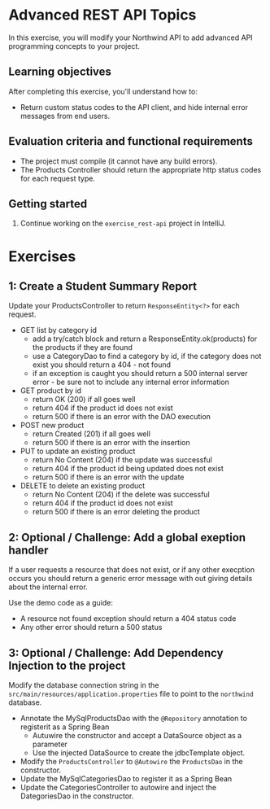 # Advanced REST API Topics

In this exercise, you will modify your Northwind API to add advanced API programming concepts to your project.

## Learning objectives

After completing this exercise, you'll understand how to:

* Return custom status codes to the API client, and hide internal error messages from end users.

## Evaluation criteria and functional requirements

* The project must compile (it cannot have any build errors).
* The Products Controller should return the appropriate http status codes for each request type.

## Getting started

1. Continue working on the `exercise_rest-api` project in IntelliJ.


# Exercises

## 1: Create a Student Summary Report

Update your ProductsController to return `ResponseEntity<?>` for each request.

* GET list by category id 
  - add a try/catch block and return a ResponseEntity.ok(products) for the products if they are found
  - use a CategoryDao to find a category by id, if the category does not exist you should return a 404 - not found
  - if an exception is caught you should return a 500 internal server error - be sure not to include any internal error information
* GET product by id
  - return OK (200) if all goes well
  - return 404 if the product id does not exist
  - return 500 if there is an error with the DAO execution
* POST new product
  - return Created (201) if all goes well
  - return 500 if there is an error with the insertion
* PUT to update an existing product
  - return No Content (204) if the update was successful
  - return 404 if the product id being updated does not exist
  - return 500 if there is an error with the update
* DELETE to delete an existing product
  - return No Content (204) if the delete was successful
  - return 404 if the product id does not exist
  - return 500 if there is an error deleting the product

## 2: Optional / Challenge: Add a global exeption handler

If a user requests a resource that does not exist, or if any other execption occurs
you should return a generic error message with out giving details about the internal error.

Use the demo code as a guide:
* A resource not found exception should return a 404 status code
* Any other error should return a 500 status


## 3: Optional / Challenge: Add Dependency Injection to the project

Modify the database connection string in the `src/main/resources/application.properties` file to point to the `northwind` database.

* Annotate the MySqlProductsDao with the `@Repository` annotation to registerit as a Spring Bean
  * Autuwire the constructor and accept a DataSource object as a parameter
  * Use the injected DataSource to create the jdbcTemplate object.
* Modify the `ProductsController` to `@Autowire` the `ProductsDao` in the constructor.
* Update the MySqlCategoriesDao to register it as a Spring Bean
* Update the CategoriesController to autowire and inject the DategoriesDao in the constructor.





